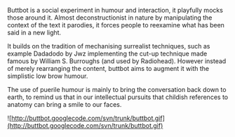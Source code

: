 Buttbot is a social experiment in humour and interaction, it playfully mocks those around it. Almost deconstructionist in nature by manipulating the context of the text it parodies, it forces people to reexamine what has been said in a new light.

It builds on the tradition of mechanising surrealist techniques, such as example Dadadodo by Jwz implementing the cut-up technique made famous by William S. Burroughs (and used by Radiohead). However instead of merely rearranging the content, buttbot aims to augment it with the simplistic low brow humour.

The use of puerile humour is mainly to bring the conversation back down to earth, to remind us that in our intellectual pursuits that childish references to anatomy can bring a smile to our faces.

![http://buttbot.googlecode.com/svn/trunk/buttbot.gif](http://buttbot.googlecode.com/svn/trunk/buttbot.gif)